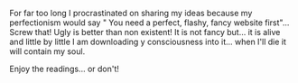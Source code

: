For far too long I procrastinated on sharing my ideas because my perfectionism would say " You need a perfect, flashy, fancy website first"... 
Screw that! Ugly is better than non existent!
It is not fancy but... it is alive and little by little I am downloading y consciousness into it... when I'll die it will contain my soul. 

Enjoy the readings... or don't!
